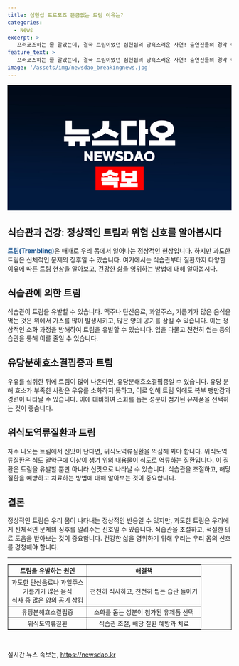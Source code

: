 ```yaml
---
title: 심현섭 프로포즈 뜬금없는 트림 이유는?
categories:
  - News
excerpt: >
   프러포즈하는 줄 알았는데, 결국 트림이었던 심현섭의 당혹스러운 사연! 출연진들의 경악 속 이야기 - 개그맨 심현섭이 연인에게 프러포즈하려다 트림을 해 출연진들을 놀라게 했다. 트림의 원인과 대처법을 알아보자. 요트 상에서 프러포즈를 시도하던 중 발생한 당혹스러운 상황과 트림의 이유에 대한 이야기가 흥미진진하다. 
feature_text: >
   프러포즈하는 줄 알았는데, 결국 트림이었던 심현섭의 당혹스러운 사연! 출연진들의 경악 속 이야기 - 개그맨 심현섭이 연인에게 프러포즈하려다 트림을 해 출연진들을 놀라게 했다. 트림의 원인과 대처법을 알아보자. 요트 상에서 프러포즈를 시도하던 중 발생한 당혹스러운 상황과 트림의 이유에 대한 이야기가 흥미진진하다. 
image: '/assets/img/newsdao_breakingnews.jpg'
---
```


<p><img src="/assets/img/newsdao_breakingnews.jpg" alt="cryptoinkorea 속보" /></p>

<h2>식습관과 건강: 정상적인 트림과 위험 신호를 알아봅시다</h2>

<p data-ke-size="size16"><b><span style="color: #1a5490;">트림(Trembling)</span></b>은 때때로 우리 몸에서 일어나는 정상적인 현상입니다. 하지만 과도한 트림은 신체적인 문제의 징후일 수 있습니다. 여기에서는 식습관부터 질환까지 다양한 이유에 따른 트림 현상을 알아보고, 건강한 삶을 영위하는 방법에 대해 알아봅시다.</p>

<h2 data-ke-size="size26">식습관에 의한 트림</h2>

<p data-ke-size="size16">식습관이 트림을 유발할 수 있습니다. 맥주나 탄산음료, 과일주스, 기름기가 많은 음식을 먹는 것은 위에서 가스를 많이 발생시키고, 많은 양의 공기를 삼킬 수 있습니다. 이는 정상적인 소화 과정을 방해하여 트림을 유발할 수 있습니다. 입을 다물고 천천히 씹는 등의 습관을 통해 이를 줄일 수 있습니다.</p>

<h2 data-ke-size="size26">유당분해효소결핍증과 트림</h2>

<p data-ke-size="size16">우유를 섭취한 뒤에 트림이 많이 나온다면, 유당분해효소결핍증일 수 있습니다. 유당 분해 효소가 부족한 사람은 우유를 소화하지 못하고, 이로 인해 트림 외에도 복부 팽만감과 경련이 나타날 수 있습니다. 이에 대비하여 소화를 돕는 성분이 첨가된 유제품을 선택하는 것이 좋습니다.</p>

<h2 data-ke-size="size26">위식도역류질환과 트림</h2>

<p data-ke-size="size16">자주 나오는 트림에서 신맛이 난다면, 위식도역류질환을 의심해 봐야 합니다. 위식도역류질환은 식도 괄약근에 이상이 생겨 위의 내용물이 식도로 역류하는 질환입니다. 이 질환은 트림을 유발할 뿐만 아니라 신맛으로 나타날 수 있습니다. 식습관을 조절하고, 해당 질환을 예방하고 치료하는 방법에 대해 알아보는 것이 중요합니다.</p>

<h2 data-ke-size="size26">결론</h2>

<p data-ke-size="size16">정상적인 트림은 우리 몸이 나타내는 정상적인 반응일 수 있지만, 과도한 트림은 우리에게 신체적인 문제의 징후를 알려주는 신호일 수 있습니다. 식습관을 조절하고, 적절한 의료 도움을 받아보는 것이 중요합니다. 건강한 삶을 영위하기 위해 우리는 우리 몸의 신호를 경청해야 합니다.</p>

<hr>

<table style="width: 100%;" border="1">
<tbody>
<tr>
<td style="text-align: center; height: 17px;"><b>트림을 유발하는 원인</b></td>
<td style="text-align: center; height: 17px;"><b>해결책</b></td>
</tr>
<tr>
<td style="text-align: center; height: 17px;">과도한 탄산음료나 과일주스<br>기름기가 많은 음식<br>식사 중 많은 양의 공기 삼킴</td>
<td style="text-align: center; height: 17px;">천천히 식사하고, 천천히 씹는 습관 들이기</td>
</tr>
<tr>
<td style="text-align: center; height: 17px;">유당분해효소결핍증</td>
<td style="text-align: center; height: 17px;">소화를 돕는 성분이 첨가된 유제품 선택</td>
</tr>
<tr>
<td style="text-align: center; height: 17px;">위식도역류질환</td>
<td style="text-align: center; height: 17px;">식습관 조절, 해당 질환 예방과 치료</td>
</tr>
</tbody>
</table>

<p data-ke-size="size16">&nbsp;</p>
실시간 뉴스 속보는, <a href="https://newsdao.kr" rel="dofollow">https://newsdao.kr</a>



